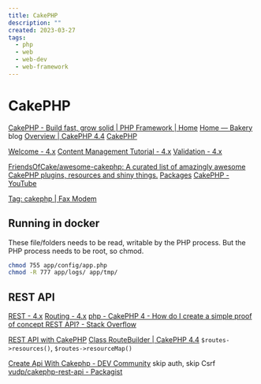 ```yaml
---
title: CakePHP
description: ""
created: 2023-03-27
tags:
  - php
  - web
  - web-dev
  - web-framework
---
```


# CakePHP

[CakePHP - Build fast, grow solid | PHP Framework | Home](https://cakephp.org/)
[Home — Bakery](https://bakery.cakephp.org/) blog
[Overview | CakePHP 4.4](https://api.cakephp.org/4.4/)
[CakePHP](https://github.com/cakephp/)

[Welcome - 4.x](https://book.cakephp.org/4/en/index.html)
[Content Management Tutorial - 4.x](https://book.cakephp.org/4/en/tutorials-and-examples/cms/installation.html)
[Validation - 4.x](https://book.cakephp.org/4/en/core-libraries/validation.html)

[FriendsOfCake/awesome-cakephp: A curated list of amazingly awesome CakePHP plugins, resources and shiny things.](https://github.com/FriendsOfCake/awesome-cakephp)
[Packages](https://plugins.cakephp.org/)
[CakePHP - YouTube](https://www.youtube.com/user/CakePHP)

[Tag: cakephp | Fax Modem](https://faxmodem.eu/faxmodem/blog/tag/cakephp/)

## Running in docker

These file/folders needs to be read, writable by the PHP process.
But the PHP process needs to be root, so chmod.

```sh
chmod 755 app/config/app.php
chmod -R 777 app/logs/ app/tmp/
```

## REST API

[REST - 4.x](https://book.cakephp.org/4/en/development/rest.html)
[Routing - 4.x](https://book.cakephp.org/4/en/development/routing.html#resource-routes)
[php - CakePHP 4 - How do I create a simple proof of concept REST API? - Stack Overflow](https://stackoverflow.com/questions/71349994/cakephp-4-how-do-i-create-a-simple-proof-of-concept-rest-api)

[REST API with CakePHP](https://www.slideshare.net/anoochit/rest-api-with-cakephp)
[Class RouteBuilder | CakePHP 4.4](https://api.cakephp.org/4.4/class-Cake.Routing.RouteBuilder.html)
`$routes->resources()`, `$routes->resourceMap()`

[Create Api With Cakephp - DEV Community](https://dev.to/maymeow/create-api-with-cakephp-2j8d) skip auth, skip Csrf
[vudp/cakephp-rest-api - Packagist](https://packagist.org/packages/vudp/cakephp-rest-api)
